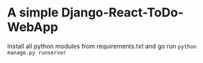 # A simple Django-React-ToDo-WebApp

Install all python modules from requirements.txt and go run `python manage.py runserver`
